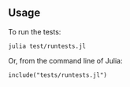 ## Usage

To run the tests:

	julia test/runtests.jl

Or, from the command line of Julia:

	include("tests/runtests.jl")

